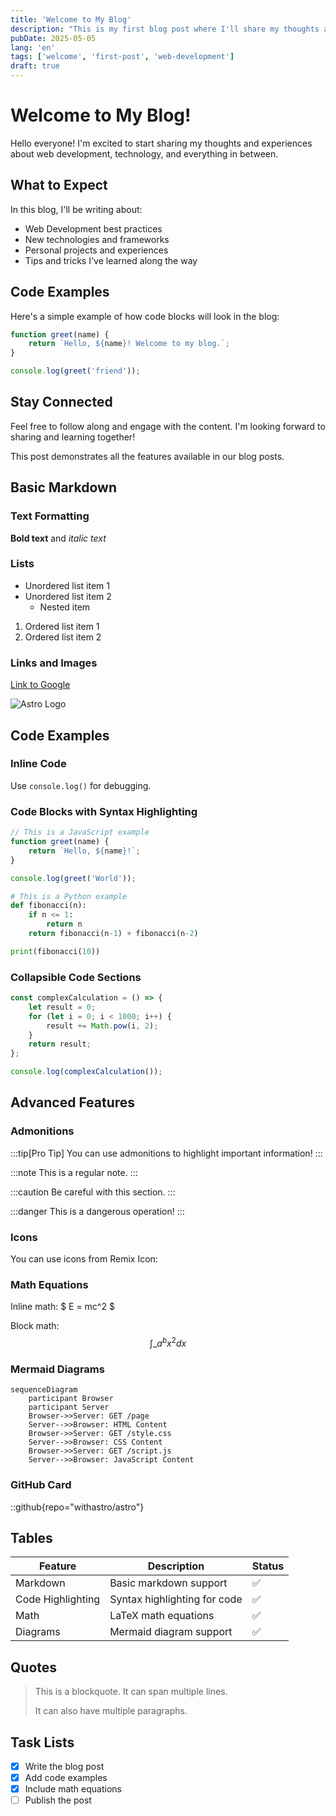 ```yaml
---
title: 'Welcome to My Blog'
description: "This is my first blog post where I'll share my thoughts about web development and technology."
pubDate: 2025-05-05
lang: 'en'
tags: ['welcome', 'first-post', 'web-development']
draft: true
---
```


# Welcome to My Blog!

Hello everyone! I'm excited to start sharing my thoughts and experiences about web development, technology, and everything in between.

## What to Expect

In this blog, I'll be writing about:

- Web Development best practices
- New technologies and frameworks
- Personal projects and experiences
- Tips and tricks I've learned along the way

## Code Examples

Here's a simple example of how code blocks will look in the blog:

```javascript
function greet(name) {
	return `Hello, ${name}! Welcome to my blog.`;
}

console.log(greet('friend'));
```

## Stay Connected

Feel free to follow along and engage with the content. I'm looking forward to sharing and learning together!

This post demonstrates all the features available in our blog posts.

## Basic Markdown

### Text Formatting

**Bold text** and _italic text_

### Lists

- Unordered list item 1
- Unordered list item 2
  - Nested item

1. Ordered list item 1
2. Ordered list item 2

### Links and Images

[Link to Google](https://google.com)

![Astro Logo](https://astro.build/assets/press/astro-logo-dark.svg)

## Code Examples

### Inline Code

Use `console.log()` for debugging.

### Code Blocks with Syntax Highlighting

```javascript
// This is a JavaScript example
function greet(name) {
	return `Hello, ${name}!`;
}

console.log(greet('World'));
```

```python
# This is a Python example
def fibonacci(n):
    if n <= 1:
        return n
    return fibonacci(n-1) + fibonacci(n-2)

print(fibonacci(10))
```

### Collapsible Code Sections

```js collapsible="Click to see the code"
const complexCalculation = () => {
	let result = 0;
	for (let i = 0; i < 1000; i++) {
		result += Math.pow(i, 2);
	}
	return result;
};

console.log(complexCalculation());
```

## Advanced Features

### Admonitions

:::tip[Pro Tip]
You can use admonitions to highlight important information!
:::

:::note
This is a regular note.
:::

:::caution
Be careful with this section.
:::

:::danger
This is a dangerous operation!
:::

### Icons

You can use icons from Remix Icon:

<i class="ri-heart-fill text-xl text-red-500"></i>
<i class="ri-star-fill text-xl text-yellow-500"></i>
<i class="ri-github-fill text-xl"></i>

### Math Equations

Inline math: $ E = mc^2 $

Block math:
$$ \int\_{a}^{b} x^2 dx $$

### Mermaid Diagrams

```mermaid
sequenceDiagram
    participant Browser
    participant Server
    Browser->>Server: GET /page
    Server-->>Browser: HTML Content
    Browser->>Server: GET /style.css
    Server-->>Browser: CSS Content
    Browser->>Server: GET /script.js
    Server-->>Browser: JavaScript Content
```

### GitHub Card

::github{repo="withastro/astro"}

## Tables

| Feature           | Description                  | Status |
| ----------------- | ---------------------------- | ------ |
| Markdown          | Basic markdown support       | ✅     |
| Code Highlighting | Syntax highlighting for code | ✅     |
| Math              | LaTeX math equations         | ✅     |
| Diagrams          | Mermaid diagram support      | ✅     |

## Quotes

> This is a blockquote.
> It can span multiple lines.
>
> It can also have multiple paragraphs.

## Task Lists

- [x] Write the blog post
- [x] Add code examples
- [x] Include math equations
- [ ] Publish the post
